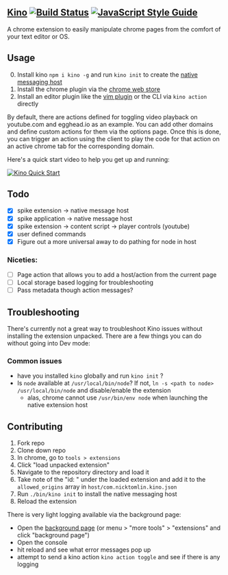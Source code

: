 [Kino](https://www.wired.com/2011/11/1107wireless-remote-control/) [![Build Status](https://travis-ci.org/NickTomlin/kino.svg?branch=master)](https://travis-ci.org/NickTomlin/kino) [![JavaScript Style Guide](https://img.shields.io/badge/code_style-standard-brightgreen.svg)](https://standardjs.com)
---
A chrome extension to easily manipulate chrome pages from the comfort of your text editor or OS.

Usage
---

0. Install kino `npm i kino -g` and run `kino init` to create the [native messaging host](https://developer.chrome.com/apps/nativeMessaging#native-messaging-host)
1. Install the chrome plugin via the [chrome web store](https://chrome.google.com/webstore/detail/kino/gfonelhapmmnblbnniimhkdmnlopaabm)
2. Install an editor plugin like the [vim plugin](https://github.com/nicktomlin/kino.vim) or the CLI via `kino action` directly

By default, there are actions defined for toggling video playback on youtube.com and egghead.io as an example. You can add other domains and define custom actions for them via the options page. Once this is done, you can trigger an action using the client to play the code for that action on an active chrome tab for the corresponding domain.

Here's a quick start video to help you get up and running: 

[![Kino Quick Start](https://img.youtube.com/vi/5KL63mD229c/0.jpg)](https://www.youtube.com/watch?v=5KL63mD229c)

Todo
---

- [x] spike extension -> native message host
- [x] spike application -> native message host
- [x] spike extension -> content script -> player controls (youtube)
- [x] user defined commands
- [x] Figure out a more universal away to do pathing for node in host

### Niceties:

- [ ] Page action that allows you to add a host/action from the current page
- [ ] Local storage based logging for troubleshooting
- [ ] Pass metadata though action messages?

Troubleshooting
---

There's currently not a great way to troubleshoot Kino issues without installing the extension unpacked. There are a few things you can do without going into Dev mode:

### Common issues

- have you installed `kino` globally and run `kino init` ?
- Is `node` available at `/usr/local/bin/node`? If not, `ln -s <path to node> /usr/local/bin/node` and disable/enable the extension
  - alas, chrome cannot use `/usr/bin/env node` when launching the native extension host

Contributing
---

1. Fork repo
2. Clone down repo
2. In chrome, go to `tools > extensions`
3. Click "load unpacked extension"
4. Navigate to the repository directory and load it
5. Take note of the "id: <string>" under the loaded extension and add it to the `allowed_origins` array in `host/com.nicktomlin.kino.json`
5. Run `./bin/kino init` to install the native messaging host
6. Reload the extension

There is very light logging available via the background page:

- Open the [background page](chrome-extension://gfonelhapmmnblbnniimhkdmnlopaabm/_generated_background_page.html) (or menu > "more tools" > "extensions" and click "background page")
- Open the console
- hit reload and see what error messages pop up
- attempt to send a kino action `kino action toggle` and see if there is any logging
